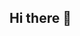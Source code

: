 ## Hi there 👋

<!--
**kelvin587-12/kelvin587-12** 



- 👷‍♂️ I’m currently working with tooling ...
- 📘 I am learning systems analysis and development ... 
- 💻 I am looking to develop myself to become an excellent professional ... 
- 👍🏻 I work well with a team ...
- 🗣️ I'm open to feedback ...
- 📥 you can contact me by email almeidakelvin@icloud.com ...
-->
